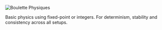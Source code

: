![Boulette Physiques](https://dl.dropboxusercontent.com/u/76675545/boulette.png)

Basic physics using fixed-point or integers.
For determinism, stability and consistency across all setups.
